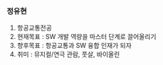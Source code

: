 ### 정유현

1. 항공교통전공
2. 현재목표 : SW 개발 역량을 마스터 단계로 끌어올리기
3. 향후목표 : 항공교통과  SW 융합 인재가 되자
4. 취미 : 뮤지컬/연극 관람, 풋살, 바이올린 

